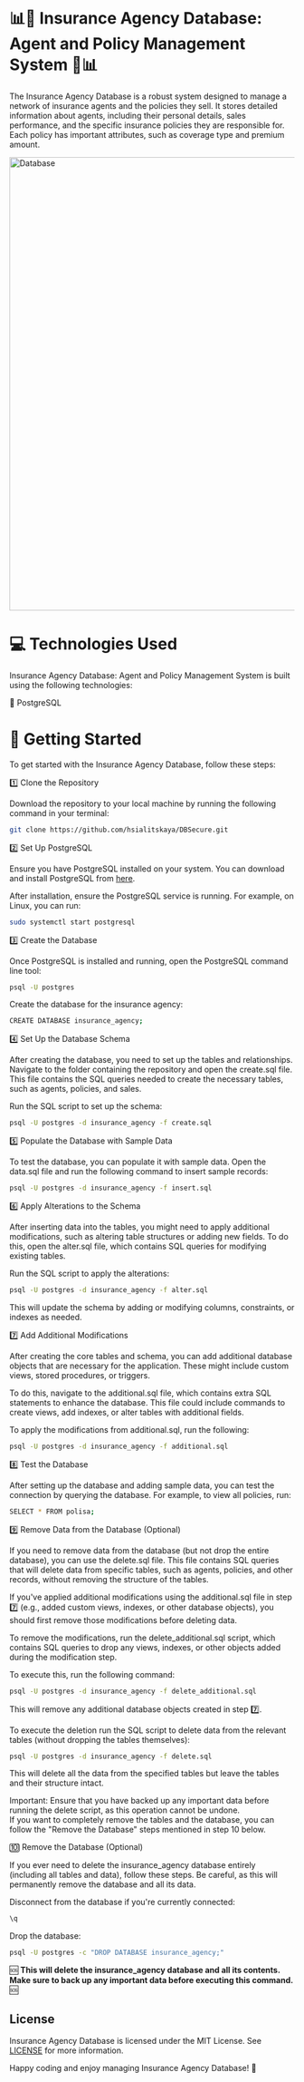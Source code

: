 # 📊🪪 Insurance Agency Database: Agent and Policy Management System 🪪📊  

The Insurance Agency Database is a robust system designed to manage a network of insurance agents and the policies they sell. It stores detailed information about agents, including their personal details, sales performance, and the specific insurance policies they are responsible for. Each policy has important attributes, such as coverage type and premium amount.

<img width="800" alt="Database" src="https://github.com/user-attachments/assets/835a2fde-a7bd-457b-b42b-d11710a13898" />

# 💻 Technologies Used

Insurance Agency Database: Agent and Policy Management System is built using the following technologies:

📍 PostgreSQL


# 🏁 Getting Started

To get started with the Insurance Agency Database, follow these steps:

1️⃣ Clone the Repository  

Download the repository to your local machine by running the following command in your terminal:  

```bash
git clone https://github.com/hsialitskaya/DBSecure.git
```

2️⃣ Set Up PostgreSQL

Ensure you have PostgreSQL installed on your system. You can download and install PostgreSQL from [here](https://www.postgresql.org/download/). 

After installation, ensure the PostgreSQL service is running. For example, on Linux, you can run:

```bash
sudo systemctl start postgresql
```

3️⃣ Create the Database

Once PostgreSQL is installed and running, open the PostgreSQL command line tool:

```bash
psql -U postgres
```

Create the database for the insurance agency:

```bash
CREATE DATABASE insurance_agency;
```

4️⃣ Set Up the Database Schema

After creating the database, you need to set up the tables and relationships. Navigate to the folder containing the repository and open the create.sql file. This file contains the SQL queries needed to create the necessary tables, such as agents, policies, and sales.

Run the SQL script to set up the schema:

```bash
psql -U postgres -d insurance_agency -f create.sql
```

5️⃣ Populate the Database with Sample Data

To test the database, you can populate it with sample data. Open the data.sql file and run the following command to insert sample records:

```bash
psql -U postgres -d insurance_agency -f insert.sql
```

6️⃣ Apply Alterations to the Schema

After inserting data into the tables, you might need to apply additional modifications, such as altering table structures or adding new fields. To do this, open the alter.sql file, which contains SQL queries for modifying existing tables.

Run the SQL script to apply the alterations:

```bash
psql -U postgres -d insurance_agency -f alter.sql
```

This will update the schema by adding or modifying columns, constraints, or indexes as needed.

7️⃣ Add Additional Modifications

After creating the core tables and schema, you can add additional database objects that are necessary for the application. These might include custom views, stored procedures, or triggers.

To do this, navigate to the additional.sql file, which contains extra SQL statements to enhance the database. This file could include commands to create views, add indexes, or alter tables with additional fields.

To apply the modifications from additional.sql, run the following:

```bash
psql -U postgres -d insurance_agency -f additional.sql
```

8️⃣ Test the Database

After setting up the database and adding sample data, you can test the connection by querying the database. For example, to view all policies, run:

```bash
SELECT * FROM polisa;
```

9️⃣ Remove Data from the Database (Optional)

If you need to remove data from the database (but not drop the entire database), you can use the delete.sql file. This file contains SQL queries that will delete data from specific tables, such as agents, policies, and other records, without removing the structure of the tables.

If you've applied additional modifications using the additional.sql file in step 7️⃣ (e.g., added custom views, indexes, or other database objects), you should first remove those modifications before deleting data.

To remove the modifications, run the delete_additional.sql script, which contains SQL queries to drop any views, indexes, or other objects added during the modification step.

To execute this, run the following command:

```bash
psql -U postgres -d insurance_agency -f delete_additional.sql
```

This will remove any additional database objects created in step 7️⃣.

To execute the deletion run the SQL script to delete data from the relevant tables (without dropping the tables themselves):

```bash
psql -U postgres -d insurance_agency -f delete.sql
```

This will delete all the data from the specified tables but leave the tables and their structure intact.

Important:
Ensure that you have backed up any important data before running the delete script, as this operation cannot be undone.  
If you want to completely remove the tables and the database, you can follow the "Remove the Database" steps mentioned in step 10 below.


🔟 Remove the Database (Optional)

If you ever need to delete the insurance_agency database entirely (including all tables and data), follow these steps. Be careful, as this will permanently remove the database and all its data.

Disconnect from the database if you're currently connected:
```bash
\q
```

Drop the database:

```bash
psql -U postgres -c "DROP DATABASE insurance_agency;"
```

 🆘 **This will delete the insurance_agency database and all its contents. Make sure to back up any important data before executing this command.** 🆘 

 ## License
Insurance Agency Database is licensed under the MIT License. See [LICENSE](https://github.com/hsialitskaya/DBSecure/blob/main/LICENSE) for more information.    

Happy coding and enjoy managing Insurance Agency Database! 🎉
